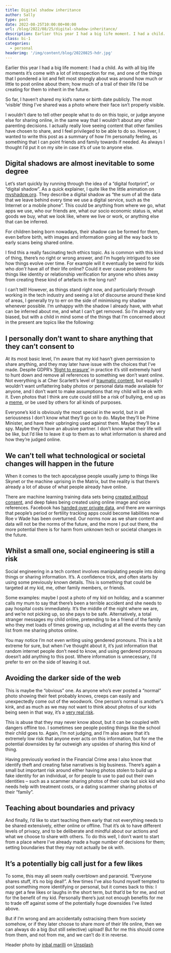 ```yaml
---
title: Digital shadow inheritance
author: Sally
type: post
date: 2022-08-25T10:00:00+00:00
url: /blog/2022/08/25/digital-shadow-inheritance/
description: Earlier this year I had a big life moment. I had a child. As with all big life moments it’s come with a lot of introspection for me, and one of the things that I pondered a lot and felt most strongly about was around how much or little to post online about them; how much of a trail of their life I’d be creating for them to inherit in the future.
class: bi-1
categories:
  - personal
headerimg: '/img/content/blog/20220825-hdr.jpg'
---
```


<p class="lede">Earlier this year I had a big life moment: I had a child. As with all big life moments it’s come with a lot of introspection for me, and one of the things that I pondered a lot and felt most strongly about was around how much or little to post online about them; how much of a trail of their life I’d be creating for them to inherit in the future.</p>

So far, I haven’t shared my kid’s name or birth date publicly. The most ‘visible’ thing I’ve shared was a photo where their face isn’t properly visible.

I wouldn’t dare to tell other people what to do on this topic, or judge anyone else for sharing online, in the same way that I wouldn’t about any other parenting decisions. I actually really love seeing content that other families have chosen to share, and I feel privileged to be able to do so. However, I wanted to write this post as a summary of how I’m personally feeling, as something that I can point friends and family towards if needed. As always I thought I’d put it on my site in case it’s of use to anyone else.

## Digital shadows are almost inevitable to some degree

Let’s start quickly by running through the idea of a “digital footprint”, or “digital shadow”. As a quick explainer, I quite like the little animation on [myshadow.org](https://myshadow.org/animation). They describe a digital shadow as “the sum of all the data that we leave behind every time we use a digital service, such as the Internet or a mobile phone”. This could be anything from where we go, what apps we use, who our friends are, what our socio economic status is, what goods we buy, what we look like, where we live or work, or anything else that can be inferred.

For children being born nowadays, their shadow can be formed for them, even before birth, with images and information going all the way back to early scans being shared online. 

I find this a really fascinating tech ethics topic. As is common with this kind of thing, there’s no right or wrong answer, and I’m hugely intrigued to see how things evolve over time. For example will it eventually be weird for kids who _don’t_ have all of their life online? Could it ever cause problems for things like identity or relationship verification for anyone who shies away from creating these kind of artefacts in the long run?

I can’t tell! However, as things stand right now, and particularly through working in the tech industry and seeing a lot of discourse around these kind of areas, I generally try to err on the side of minimising my shadow whenever possible. I’m unhappy with the shadow I already have, with what can be inferred about me, and what I can’t get removed. So I’m already very biased, but with a child in mind some of the things that I’m concerned about in the present are topics like the following:

## I personally don’t want to share anything that they can’t consent to

At its most basic level, I’m aware that my kid hasn’t given permission to share anything, and they may later have issue with the choices that I’ve made. Despite GDPR’s [‘Right to erasure’](https://ico.org.uk/for-organisations/guide-to-data-protection/guide-to-the-general-data-protection-regulation-gdpr/individual-rights/right-to-erasure/) in practice it’s still extremely hard to hunt down and remove all references to something we don’t want online. Not everything is at Cher Scarlett’s level of [traumatic content](https://cherp.medium.com/want-to-see-scenes-from-an-actual-sex-trafficking-torture-porn-check-out-pimeyes-cafc65de4f00), but equally I wouldn’t want unflattering baby photos or personal data made available for anyone, and I don’t want to make assumptions that my child will be ok with it. Even photos that I think are cute could still be a risk of bullying, end up as a [meme](https://knowyourmeme.com/memes/success-kid-i-hate-sandcastles), or be used by others for all kinds of purposes.

Everyone’s kid is obviously the most special in the world, but in all seriousness I don’t know what they’ll go on to do. Maybe they’ll be Prime Minister, and have their upbringing used against them. Maybe they’ll be a spy. Maybe they’ll have an abusive partner. I don’t know what their life will be like, but I’d like to leave it up to them as to what information is shared and how they’re judged online.


## We can’t tell what technological or societal changes will happen in the future

When it comes to the tech apocalypse people usually jump to things like Skynet or the machine uprising in the Matrix, but the reality is that there’s already a lot of abuse of what people already have online. 

There are machine learning training data sets being [created without consent](https://ico.org.uk/about-the-ico/media-centre/news-and-blogs/2022/05/ico-fines-facial-recognition-database-company-clearview-ai-inc/), and deep fakes being created using online image and voice references. Facebook has [handed over private data](https://www.theguardian.com/us-news/2022/aug/10/facebook-user-data-abortion-nebraska-police), and there are warnings that people’s period or fertility tracking apps could become liabilities now Roe v Wade has been overturned. Our norms now as we share content and data will not be the norms of the future, and the more I put out there, the more potential there is for harm from unknown tech or societal changes in the future.

## Whilst a small one, social engineering is still a risk
Social engineering in a tech context involves manipulating people into doing things or sharing information. It’s. A confidence trick, and often starts by using some previously known details. This is something that could be targeted at my kid, me, other family members, or friends.

Some examples: maybe I post a photo of my kid on holiday, and a scammer calls my mum to say that there’s been a terrible accident and she needs to pay hospital costs immediately. It’s the middle of the night where we are, and we’re not picking up, so she pays to be safe. Alternatively, a total stranger messages my child online, pretending to be a friend of the family who they met loads of times growing up, including at all the events they can list from me sharing photos online.

You may notice I’m not even writing using gendered pronouns. This is a bit extreme for sure, but when I’ve thought about it, it’s just information that random internet people don’t need to know, and using gendered pronouns doesn’t add anything to this post. Where information is unnecessary, I’d prefer to err on the side of leaving it out.


## Avoiding the darker side of the web
This is maybe the “obvious” one. As anyone who’s ever posted a “normal” photo showing their feet probably knows, creeps can easily and unexpectedly come out of the woodwork. One person’s normal is another’s kink, and as much as we may not want to think about photos of our kids being seen in that way, it’s a [very real risk](https://metro.co.uk/2020/08/18/mum-horrified-finding-pictures-baby-paedophile-website-13143110/).

This is abuse that they may never know about, but it can be coupled with dangers offline too. I sometimes see people posting things like the school their child goes to. Again, I’m not judging, and I’m also aware that it’s extremely low risk that anyone ever acts on this information, but for me the potential downsides by far outweigh any upsides of sharing this kind of thing. 

Having previously worked in the Financial Crime area I also know that identify theft and creating false narratives is big business. There’s again a small but important risk around either having photos stolen to build up a fake identity for an individual, or for people to use to pad out their own identities – such as a scammer sharing photos of their cute but sick kid who needs help with treatment costs, or a dating scammer sharing photos of their “family”.

## Teaching about boundaries and privacy
And finally, I’d like to start teaching them early that not everything needs to be shared extensively, either online or offline. That it’s ok to have different levels of privacy, and to be deliberate and mindful about our actions and what we choose to share with others. To do this well, I don’t want to start from a place where I’ve already made a huge number of decisions for them; setting boundaries that they may not actually be ok with.

## It’s a potentially big call just for a few likes
To some, this may all seem really overblown and paranoid. “Everyone shares stuff, it’s no big deal!”. A few times I’ve also found myself tempted to post something more identifying or personal, but it comes back to this: I may get a few likes or laughs in the short term, but that’d be for me, and not for the benefit of my kid. Personally there’s just not enough benefits for me to trade off against some of the potentially huge downsides I’ve listed above.

But if I’m wrong and am accidentally ostracising them from society somehow, or if they later choose to share more of their life online, then we can always do a big (but still selective) upload! But for me this should come from them, and not from me, and we can’t do it in reverse.

Header photo by <a href="https://unsplash.com/@inbalmarilli?utm_source=unsplash&utm_medium=referral&utm_content=creditCopyText">inbal marilli</a> on <a href="https://unsplash.com/?utm_source=unsplash&utm_medium=referral&utm_content=creditCopyText">Unsplash</a>
  

